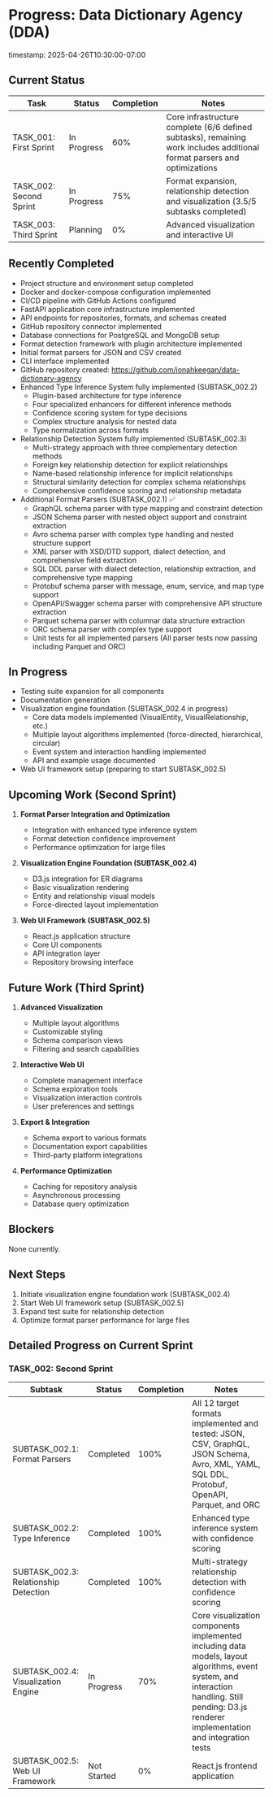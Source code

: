 # Progress: Data Dictionary Agency (DDA)
timestamp: 2025-04-26T10:30:00-07:00

## Current Status

| Task                   | Status      | Completion | Notes                                      |
|------------------------|-------------|------------|-------------------------------------------|
| TASK_001: First Sprint | In Progress | 60%        | Core infrastructure complete (6/6 defined subtasks), remaining work includes additional format parsers and optimizations |
| TASK_002: Second Sprint | In Progress | 75%        | Format expansion, relationship detection and visualization (3.5/5 subtasks completed) |
| TASK_003: Third Sprint | Planning    | 0%         | Advanced visualization and interactive UI |

## Recently Completed

- Project structure and environment setup completed
- Docker and docker-compose configuration implemented
- CI/CD pipeline with GitHub Actions configured
- FastAPI application core infrastructure implemented
- API endpoints for repositories, formats, and schemas created
- GitHub repository connector implemented
- Database connections for PostgreSQL and MongoDB setup
- Format detection framework with plugin architecture implemented
- Initial format parsers for JSON and CSV created
- CLI interface implemented
- GitHub repository created: https://github.com/jonahkeegan/data-dictionary-agency
- Enhanced Type Inference System fully implemented (SUBTASK_002.2)
  - Plugin-based architecture for type inference
  - Four specialized enhancers for different inference methods
  - Confidence scoring system for type decisions
  - Complex structure analysis for nested data
  - Type normalization across formats
- Relationship Detection System fully implemented (SUBTASK_002.3)
  - Multi-strategy approach with three complementary detection methods
  - Foreign key relationship detection for explicit relationships
  - Name-based relationship inference for implicit relationships
  - Structural similarity detection for complex schema relationships
  - Comprehensive confidence scoring and relationship metadata
- Additional Format Parsers (SUBTASK_002.1) ✅
  - GraphQL schema parser with type mapping and constraint detection
  - JSON Schema parser with nested object support and constraint extraction
  - Avro schema parser with complex type handling and nested structure support
  - XML parser with XSD/DTD support, dialect detection, and comprehensive field extraction
  - SQL DDL parser with dialect detection, relationship extraction, and comprehensive type mapping
  - Protobuf schema parser with message, enum, service, and map type support
  - OpenAPI/Swagger schema parser with comprehensive API structure extraction
  - Parquet schema parser with columnar data structure extraction
  - ORC schema parser with complex type support
  - Unit tests for all implemented parsers (All parser tests now passing including Parquet and ORC)

## In Progress

- Testing suite expansion for all components
- Documentation generation
- Visualization engine foundation (SUBTASK_002.4 in progress)
  - Core data models implemented (VisualEntity, VisualRelationship, etc.)
  - Multiple layout algorithms implemented (force-directed, hierarchical, circular)
  - Event system and interaction handling implemented
  - API and example usage documented
- Web UI framework setup (preparing to start SUBTASK_002.5)

## Upcoming Work (Second Sprint)

1. **Format Parser Integration and Optimization**
   - Integration with enhanced type inference system
   - Format detection confidence improvement
   - Performance optimization for large files

2. **Visualization Engine Foundation (SUBTASK_002.4)**
   - D3.js integration for ER diagrams
   - Basic visualization rendering
   - Entity and relationship visual models
   - Force-directed layout implementation

3. **Web UI Framework (SUBTASK_002.5)**
   - React.js application structure
   - Core UI components
   - API integration layer
   - Repository browsing interface

## Future Work (Third Sprint)

1. **Advanced Visualization**
   - Multiple layout algorithms
   - Customizable styling
   - Schema comparison views
   - Filtering and search capabilities

2. **Interactive Web UI**
   - Complete management interface
   - Schema exploration tools
   - Visualization interaction controls
   - User preferences and settings

3. **Export & Integration**
   - Schema export to various formats
   - Documentation export capabilities
   - Third-party platform integrations

4. **Performance Optimization**
   - Caching for repository analysis
   - Asynchronous processing
   - Database query optimization

## Blockers

None currently.

## Next Steps

1. Initiate visualization engine foundation work (SUBTASK_002.4)
2. Start Web UI framework setup (SUBTASK_002.5)
3. Expand test suite for relationship detection
4. Optimize format parser performance for large files

## Detailed Progress on Current Sprint

### TASK_002: Second Sprint

| Subtask                        | Status      | Completion | Notes                                      |
|--------------------------------|-------------|------------|-------------------------------------------|
| SUBTASK_002.1: Format Parsers  | Completed   | 100%       | All 12 target formats implemented and tested: JSON, CSV, GraphQL, JSON Schema, Avro, XML, YAML, SQL DDL, Protobuf, OpenAPI, Parquet, and ORC |
| SUBTASK_002.2: Type Inference  | Completed   | 100%       | Enhanced type inference system with confidence scoring |
| SUBTASK_002.3: Relationship Detection | Completed | 100% | Multi-strategy relationship detection with confidence scoring |
| SUBTASK_002.4: Visualization Engine | In Progress | 70% | Core visualization components implemented including data models, layout algorithms, event system, and interaction handling. Still pending: D3.js renderer implementation and integration tests |
| SUBTASK_002.5: Web UI Framework | Not Started | 0% | React.js frontend application |
